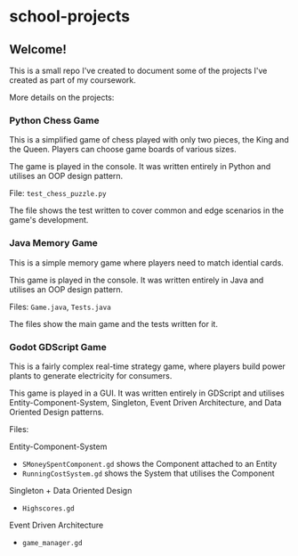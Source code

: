 # school-projects

## Welcome!

This is a small repo I've created to document some of the projects I've created as part of my coursework.

More details on the projects:

### Python Chess Game

This is a simplified game of chess played with only two pieces, the King and the Queen. Players can choose game boards of various sizes.

The game is played in the console. It was written entirely in Python and utilises an OOP design pattern.

File: `test_chess_puzzle.py`

The file shows the test written to cover common and edge scenarios in the game's development.

### Java Memory Game

This is a simple memory game where players need to match idential cards.

This game is played in the console. It was written entirely in Java and utilises an OOP design pattern.

Files: `Game.java`, `Tests.java`

The files show the main game and the tests written for it.

### Godot GDScript Game

This is a fairly complex real-time strategy game, where players build power plants to generate electricity for consumers.

This game is played in a GUI. It was written entirely in GDScript and utilises Entity-Component-System, Singleton, Event Driven Architecture, and Data Oriented Design patterns.

Files:

Entity-Component-System
- `SMoneySpentComponent.gd` shows the Component attached to an Entity
- `RunningCostSystem.gd` shows the System that utilises the Component

Singleton + Data Oriented Design
- `Highscores.gd`

Event Driven Architecture
- `game_manager.gd`
